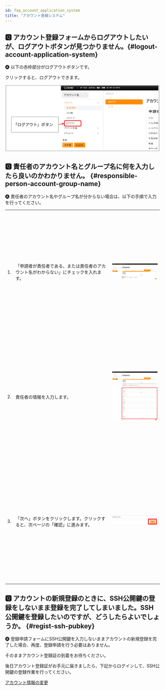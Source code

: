 ```yaml
---
id: faq_account_application_system
title: "アカウント登録システム"
---
```



## &#x1F180; アカウント登録フォームからログアウトしたいが、ログアウトボタンが見つかりません。{#logout-account-application-system}

&#x1F150; 以下の赤枠部分がログアウトボタンです。

クリックすると、ログアウトできます。

![](logout_button.png)



## &#x1F180; 責任者のアカウント名とグループ名に何を入力したら良いのかわかりません。 {#responsible-person-account-group-name}

&#x1F150; 責任者のアカウント名やグループ名が分からない場合は、以下の手順で入力を行ってください。 

<table>
<tr>
<td>1.</td>
<td width="300">「申請者が責任者である、または責任者のアカウント名がわからない」にチェックを入れます。</td>
<td height="400">

![](ResponsiblePerson_1.png)

</td>
</tr>
<tr>
<td>2.</td>
<td width="300">責任者の情報を入力します。</td>
<td height="400">

![](ResponsiblePerson_2.png)

</td>
</tr>
<tr>
<td>3.</td>
<td width="300">「次へ」ボタンをクリックします。クリックすると、次ページの「確認」に進みます。</td>
<td height="400">

![](ResponsiblePerson_3.png)

</td>
</tr>
</table>


## &#x1F180; アカウントの新規登録のときに、SSH公開鍵の登録をしないまま登録を完了してしまいました。SSH公開鍵を登録したいのですが、どうしたらよいでしょうか。 {#regist-ssh-pubkey}

&#x1F150; 登録申請フォームにSSH公開鍵を入力しないままアカウントの新規登録を完了した場合、再度、登録申請を行う必要はありません。

そのままアカウント登録証の到着をお待ちください。

後日アカウント登録証がお手元に届きましたら、下記からログインして、SSH公開鍵の登録作業を行ってください。

[アカウント情報の変更](/application/change_account_info)

